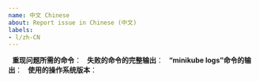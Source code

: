 ```yaml
---
name: 中文 Chinese
about: Report issue in Chinese (中文)
labels:
- l/zh-CN
---
```

<!-- 请在报告问题时使用此模板，并提供尽可能详细的信息。否则可能导致响应延迟。谢谢！-->
 
**重现问题所需的命令**：
 
**失败的命令的完整输出**：
 
**“minikube logs”命令的输出**：
 
**使用的操作系统版本**：
